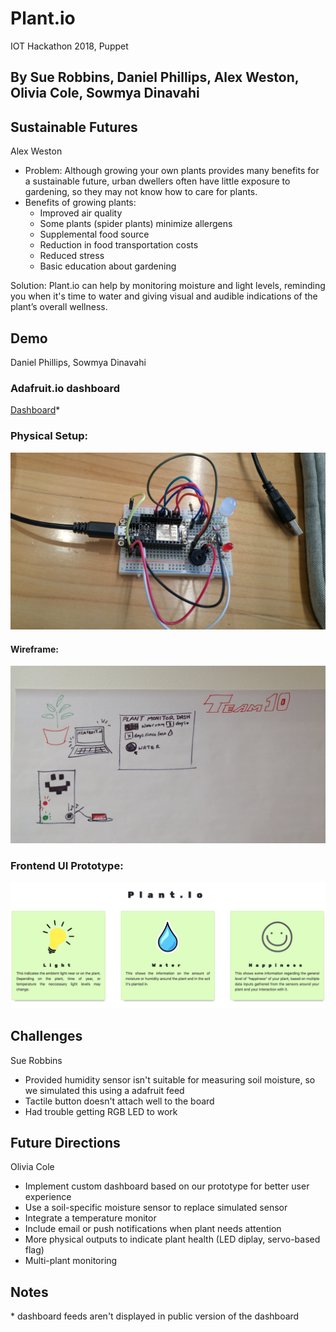 # Plant.io
IOT Hackathon 2018, Puppet
## By Sue Robbins, Daniel Phillips, Alex Weston, Olivia Cole, Sowmya Dinavahi

## Sustainable Futures 
Alex Weston


 - Problem: Although growing your own plants provides many benefits for a sustainable future, urban dwellers often have little exposure to gardening, so they may not know how to care for plants.
 - Benefits of growing plants:
   - Improved air quality
   - Some plants (spider plants) minimize allergens
   - Supplemental food source
   - Reduction in food transportation costs
   - Reduced stress
   - Basic education about gardening

Solution:
Plant.io can help by monitoring moisture and light levels, reminding you when it's time to water and giving visual and audible indications of the plant’s overall wellness.

## Demo
Daniel Phillips, Sowmya Dinavahi
### Adafruit.io dashboard
[Dashboard](https://io.adafruit.com/sowmyadsl/public)*

### Physical Setup:

![screenshot](https://github.com/sowmyadsl/Automatic-Plant-Monitoring-Station/blob/master/Photos/20180325_124104_HDR.jpg)

#### Wireframe:
![screenshot](https://github.com/sowmyadsl/Automatic-Plant-Monitoring-Station/blob/master/Photos/20180324_124611_HDR.jpg)

### Frontend UI Prototype:
![landing-page](https://github.com/sowmyadsl/Automatic-Plant-Monitoring-Station/blob/master/Photos/Landing-page.png)

## Challenges
Sue Robbins


 - Provided humidity sensor isn't suitable for measuring soil moisture, so we simulated this using a adafruit feed
 - Tactile button doesn't attach well to the board
 - Had trouble getting RGB LED to work

## Future Directions
Olivia Cole

 - Implement custom dashboard based on our prototype for better user experience
 - Use a soil-specific moisture sensor to replace simulated sensor
 - Integrate a temperature monitor
 - Include email or push notifications when plant needs attention
 - More physical outputs to indicate plant health (LED diplay, servo-based flag)
 - Multi-plant monitoring



## Notes
\* dashboard feeds aren't displayed in public version of the dashboard
